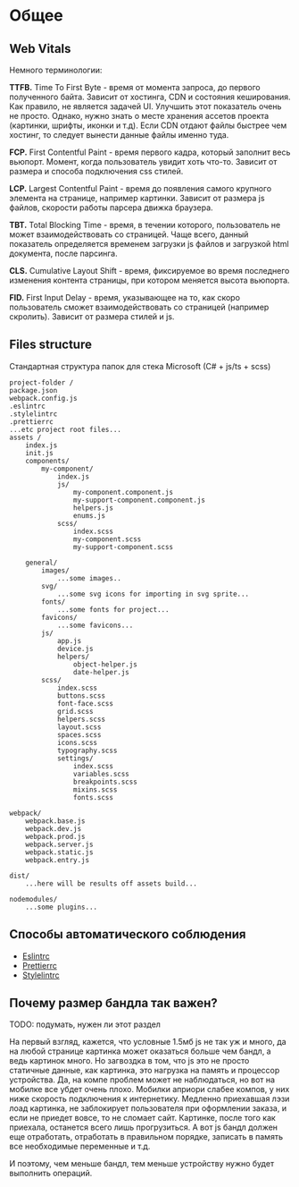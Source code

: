 # Общее

## Web Vitals

Немного терминологии:

**TTFB.** Time To First Byte - время от момента запроса, до первого полученного байта.
Зависит от хостинга, CDN и состояния кеширования. Как правило, не является задачей UI. Улучшить этот показатель очень не просто.
Однако, нужно знать о месте хранения ассетов проекта (картинки, шрифты, иконки и т.д). Если
CDN отдают файлы быстрее чем хостинг, то следует вынести данные файлы именно туда.

**FCP.** First Contentful Paint - время первого кадра, который заполнит весь вьюпорт.
Момент, когда пользователь увидит хоть что-то. Зависит от размера и способа подключения css стилей.

**LCP.** Largest Contentful Paint - время до появления самого крупного элемента на странице, например картинки.
Зависит от размера js файлов, скорости работы парсера движка браузера.

**TBT.** Total Blocking Time - время, в течении которого, пользователь
не может взаимодействовать со страницей. Чаще всего, данный показатель определяется временем загрузки js файлов и загрузкой html
документа, после парсинга.

**CLS.** Cumulative Layout Shift - время, фиксируемое во время последнего изменения контента страницы, при котором
меняется высота вьюпорта.

**FID.** First Input Delay - время, указывающее на то, как скоро пользователь сможет взаимодействовать со страницей (например скролить).
Зависит от размера стилей и js.

## Files structure

Стандартная структура папок для стека Microsoft (C# + js/ts + scss)

```
project-folder /
package.json
webpack.config.js
.eslintrc
.stylelintrc
.prettierrc
...etc project root files...
assets /
    index.js
    init.js
    components/
        my-component/
            index.js
            js/
                my-component.component.js
                my-support-component.component.js
                helpers.js
                enums.js
            scss/
                index.scss
                my-component.scss
                my-support-component.scss

    general/
        images/
            ...some images..
        svg/
            ...some svg icons for importing in svg sprite...
        fonts/
            ...some fonts for project...
        favicons/
            ...some favicons...
        js/
            app.js
            device.js
            helpers/
                object-helper.js
                date-helper.js
        scss/
            index.scss
            buttons.scss
            font-face.scss
            grid.scss
            helpers.scss
            layout.scss
            spaces.scss
            icons.scss
            typography.scss
            settings/
                index.scss
                variables.scss
                breakpoints.scss
                mixins.scss
                fonts.scss

webpack/
    webpack.base.js
    webpack.dev.js
    webpack.prod.js
    webpack.server.js
    webpack.static.js
    webpack.entry.js

dist/
    ...here will be results off assets build...

nodemodules/
    ...some plugins...
```

## Способы автоматического соблюдения

- [Eslintrc](assets/eslintrc)
- [Prettierrc](assets/prettierrc)
- [Stylelintrc](assets/stylelintrc)

## Почему размер бандла так важен?

TODO: подумать, нужен ли этот раздел

На первый взгляд, кажется, что условные 1.5мб js не так уж и много,
да на любой странице картинка может оказаться больше чем бандл, а ведь картинок много.
Но загвоздка в том, что js это не просто статичные данные, как картинка,
это нагрузка на память и процессор устройства.
Да, на компе проблем может не наблюдаться, но вот на мобилке все убдет очень плохо.
Мобилки априори слабее компов, у них ниже скорость подключения к интернетику.
Медленно приехавшая лэзи лоад картинка, не заблокирует пользователя при оформлении заказа,
и если не приедет вовсе, то не сломает сайт. Картинке, после того как приехала, останется всего лишь прогрузиться.
А вот js бандл должен еще отработать, отработать в правильном порядке, записать в память все необходимые переменные и т.д.

И поэтому, чем меньше бандл, тем меньше устройству нужно будет выполнить операций.
